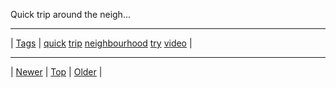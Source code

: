 <!--
title: Quick trip around the neighbourhood. I got to try out my new camera and play with iMovie a bit.
date: 2020-06-28T15:00:41.486Z
tags: quick, trip, neighbourhood, try, video
-->











Quick trip around the neigh...
<video controls="controls" autoplay="autoplay" src="https://vimeo.com/136431741" type="video/mp4" width="0" height="0"></video>

<!--BOTTOM-POST-NAVIGATION-->
---

| [Tags](tags.md) | [quick](tag-quick.md) [trip](tag-trip.md) [neighbourhood](tag-neighbourhood.md) [try](tag-try.md) [video](tag-video.md) |

---

| [Newer](126261105797.md) | [Top](index.md) | [Older](127019931837.md) |